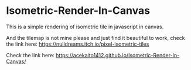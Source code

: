 # Isometric-Render-In-Canvas
This is a simple rendering of isometric tile in javascript in canvas.

And the tilemap is not mine please and
just find it beautiful to work, check the link here:
https://nulldreams.itch.io/pixel-isometric-tiles

Check the link here:
https://acekaito1412.github.io/Isometric-Render-In-Canvas/
